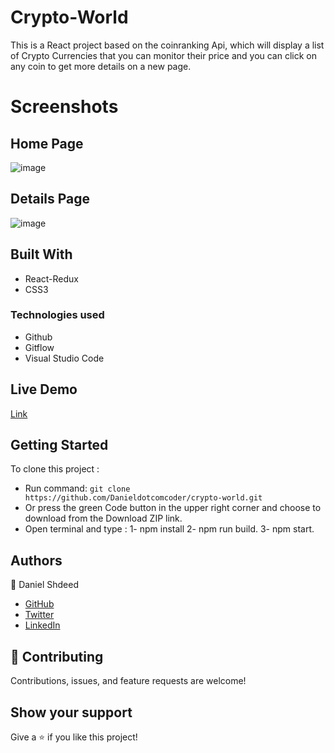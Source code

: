 # Crypto-World

This is a React project based on the coinranking Api, which will display a list of Crypto Currencies that you can monitor their price and you can click on any coin to get more details on a new page.  
# Screenshots
## Home Page
![image](https://user-images.githubusercontent.com/87448628/153716022-59b40204-6753-41ee-a272-78fbdc896149.png)

## Details Page
![image](https://user-images.githubusercontent.com/87448628/153715681-cdb2c6ba-33ec-47a4-9bae-994fa4008ecb.png)

## Built With
- React-Redux
- CSS3
### Technologies used
- Github
- Gitflow
- Visual Studio Code
## Live Demo

[Link](https://majestic-tiramisu-6e7290.netlify.app/)

## Getting Started

 To clone this project :

* Run command: `git clone https://github.com/Danieldotcomcoder/crypto-world.git`
* Or press the green Code button in the upper right corner and choose to download from the Download ZIP link.
* Open terminal and type : 1-  npm install
                           2-  npm run build.
                           3-  npm start. 
## Authors

 :man: Daniel Shdeed

- [GitHub](https://github.com/Danieldotcomcoder)
- [Twitter](https://twitter.com/DannyDotcoder)
- [LinkedIn](https://www.linkedin.com/in/daniel-shdeed/)

## 🤝 Contributing

Contributions, issues, and feature requests are welcome!

## Show your support

Give a ⭐️ if you like this project!
